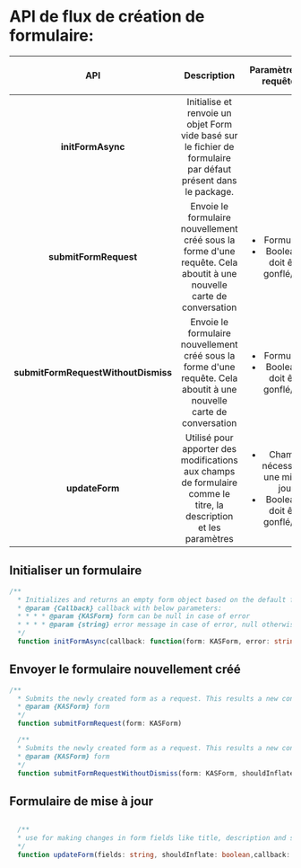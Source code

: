 #   <a name="form-creation-flow-apis"></a>API de flux de création de formulaire:

| **API** | Description | Paramètre de requête | Sortie de la réponse |
| :---: | :---: | :---: | :--- |
| **initFormAsync** | Initialise et renvoie un objet Form vide basé sur le fichier de formulaire par défaut présent dans le package. |  | Form, objet |
| **submitFormRequest** | Envoie le formulaire nouvellement créé sous la forme d'une requête. Cela aboutit à une nouvelle carte de conversation | <ul><li>Formulaire</li><li>Boolean – doit être gonflé/non</li></ul>| |
| **submitFormRequestWithoutDismiss** | Envoie le formulaire nouvellement créé sous la forme d'une requête. Cela aboutit à une nouvelle carte de conversation |<ul><li>Formulaire</li><li>Boolean – doit être gonflé/non</li></ul>| |
| **updateForm** | Utilisé pour apporter des modifications aux champs de formulaire comme le titre, la description et les paramètres | <ul><li>Champs nécessitant une mise à jour</li><li>Boolean – doit être gonflé/non</li></ul> | |

##  <a name="initialize-a-form"></a>Initialiser un formulaire

```typescript
/**
  * Initializes and returns an empty form object based on the default form file present in the package
  * @param {Callback} callback with below parameters:
  * * * * @param {KASForm} form can be null in case of error
  * * * * @param {string} error message in case of error, null otherwise
  */
  function initFormAsync(callback: function(form: KASForm, error: string))
```

##  <a name="submit-the-newly-created-form"></a>Envoyer le formulaire nouvellement créé

```typescript
/**
  * Submits the newly created form as a request. This results a new conversation card
  * @param {KASForm} form
  */
  function submitFormRequest(form: KASForm)
  ```

```typescript
  /**
  * Submits the newly created form as a request. This results a new conversation card
  * @param {KASForm} form
  */
  function submitFormRequestWithoutDismiss(form: KASForm, shouldInflate: boolean)
  ```


##  <a name="update-form"></a>Formulaire de mise à jour

```typescript

  /**
  * use for making changes in form fields like title, description and settings.
  */
  function updateForm(fields: string, shouldInflate: boolean,callback: (success: boolean) => void)
  ```

